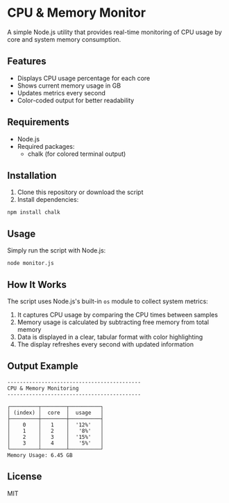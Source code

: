 # CPU & Memory Monitor

A simple Node.js utility that provides real-time monitoring of CPU usage by core and system memory consumption.

## Features

- Displays CPU usage percentage for each core
- Shows current memory usage in GB
- Updates metrics every second
- Color-coded output for better readability

## Requirements

- Node.js
- Required packages:
  - chalk (for colored terminal output)

## Installation

1. Clone this repository or download the script
2. Install dependencies:

```
npm install chalk
```

## Usage

Simply run the script with Node.js:

```
node monitor.js
```

## How It Works

The script uses Node.js's built-in `os` module to collect system metrics:

1. It captures CPU usage by comparing the CPU times between samples
2. Memory usage is calculated by subtracting free memory from total memory
3. Data is displayed in a clear, tabular format with color highlighting
4. The display refreshes every second with updated information

## Output Example

```
-------------------------------------------
CPU & Memory Monitoring
-------------------------------------------

┌─────────┬────────┬──────────┐
│ (index) │  core  │  usage   │
├─────────┼────────┼──────────┤
│    0    │   1    │  '12%'   │
│    1    │   2    │   '8%'   │
│    2    │   3    │  '15%'   │
│    3    │   4    │   '5%'   │
└─────────┴────────┴──────────┘
Memory Usage: 6.45 GB
```

## License

MIT
